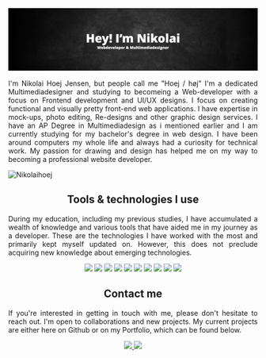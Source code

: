 <img src="bannerforgit.png"/>
<p align="justify">
  I'm Nikolai Hoej Jensen, but people call me "Hoej / høj" I'm a dedicated Multimediadesigner and studying to becomeing a Web-developer with a focus on Frontend development and UI/UX designs. I focus on creating functional and visually pretty front-end web applications. I have expertise in mock-ups, photo editing, Re-designs and other graphic design services. I have an AP Degree in Multimediadesign as i mentioned earlier and I am currently studying for my bachelor's degree in web design. I have been around computers my whole life and always had a curiosity for technical work. My passion for drawing and design has helped me on my way to becoming a professional website developer.
</p>

<p align="left"> <img src="https://komarev.com/ghpvc/?username=Nikolaihoej&label=Profile%20views&color=0e75b6&style=flat-square" alt="Nikolaihoej" /> </p>

<h2 align="center">Tools & technologies I use</h2>

<p align="justify">During my education, including my previous studies, I have accumulated a wealth of knowledge and various tools that have aided me in my journey as a developer. These are the technologies I have worked with the most and primarily kept myself updated on. However, this does not preclude acquiring new knowledge about emerging technologies.</p>

<p align="center">
<img src="https://img.shields.io/badge/-HTML5-E34F26?style=flat-square&logo=html5&logoColor=white"/>
<img src="https://img.shields.io/badge/-CSS3-1372B6?style=flat-square&logo=css3"/>
<img src="https://img.shields.io/badge/-Sass-733554?style=flat-square&logo=Sass"/>
<img src="https://img.shields.io/badge/-JavaScript-b39d0c?style=flat-square&logo=javascript"/>
<img src="https://img.shields.io/badge/-MySQL-052c3d?style=flat-square&logo=mysql"/>
<img src="https://img.shields.io/badge/-Git-992c18?style=flat-square&logo=git"/>
<img src="https://img.shields.io/badge/-GitHub-080A0D?style=flat-square&logo=github"/>
<img src="https://img.shields.io/badge/-Vue-35495e?style=flat-square&logo=Vue.js"/>
<img src="https://img.shields.io/badge/-Vite-3d43b3?style=flat-square&logo=Vite"/>
<img src="https://img.shields.io/badge/-Bootstrap-fff?style=flat-square&logo=Bootstrap"/>
</p>


<h2 align="center">Contact me</h2>
<p align="justify">If you're interested in getting in touch with me, please don't hesitate to reach out. I'm open to collaborations and new projects. My current projects are either here on Github or on my Portfolio, which can be found below.</p>
<p align="center">
<a href="mailto: nikolaihjensen@hotmail.com">
 <img src="https://img.shields.io/badge/-Nikolaihjensen-c14438?style=flat-square&logo=MicrosoftOutlook&logoColor=white&link=mailto:nikolaihjensen@hotmail.com"/>
</a>
<a href="www.linkedin.com/in/nikolai-jensen-472577195">
 <img src="https://img.shields.io/badge/-NikolaiHJensen-blue?style=flat-square&logo=Linkedin&logoColor=white&link=https://www.linkedin.com/in/nikolai-jensen-472577195"/>
</a>

